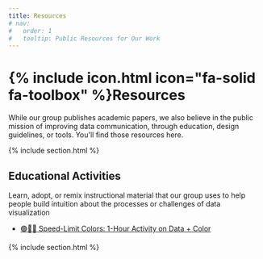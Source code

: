 ```yaml
---
title: Resources
# nav:
#   order: 1
#   tooltip: Public Resources for Our Work
---
```


# {% include icon.html icon="fa-solid fa-toolbox" %}Resources

While our group publishes academic papers, we also believe in the public mission of improving data communication, through education, design guidelines, or tools. You'll find those resources here. 

{% include section.html %}

## Educational Activities
Learn, adopt, or remix instructional material that our group uses to help people build intuition about the processes or challenges of data visualization

- [🟢🔵🔴 Speed-Limit Colors: 1-Hour Activity on Data + Color](./ed/color-speed)

<!-- {% include citation.html lookup="Open collaborative writing with Manubot" style="rich" %} -->

{% include section.html %}

<!-- ## Guides and  -->

<!-- {% include search-box.html %}

{% include search-info.html %}

{% include list.html data="citations" component="citation" style="rich" %} -->
